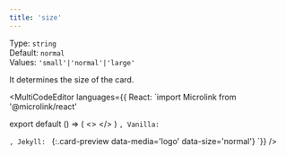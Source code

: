 ```yaml
---
title: 'size'
--- 
```


Type: `string`<br/>
Default: `normal`<br/>
Values: `'small'|'normal'|'large'`

It determines the size of the card.

<MultiCodeEditor languages={{
  React: `import Microlink from '@microlink/react' 
  
export default () => (
  <>
  <Microlink
    url='https://microlink.io'
    media='logo'
    size='small'
  />
  <Microlink
    url='https://microlink.io'
    media='image'
  />
  <Microlink
    url='https://microlink.io'
    media='video'
    size='large'
  />
  </>
)
`, Vanilla: `
<script>
  document.addEventListener('DOMContentLoaded', function (event) {
    microlink('a', { media: 'logo', size: 'normal' })
  })
</script>
`, Jekyll: `
[](https://microlink.io){:.card-preview data-media='logo' data-size='normal'}
`}} 
/>

<Microlink url='https://microlink.io' media='logo' size='small' />
<Microlink url='https://microlink.io' media='logo' />
<Microlink url='https://microlink.io' media='logo' size='large' />
